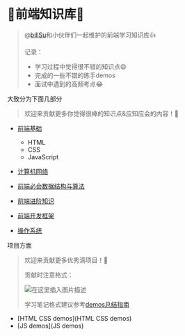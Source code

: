 # 🎨前端知识库🎨

> @[billSu](https://github.com/FangzhouSu)和小伙伴们一起维护的前端学习知识库👍
>
> 记录：
>
> - 学习过程中觉得很不错的知识点😄
> - 完成的一些不错的练手demos
> - 面试中遇到的高频考点😂

大致分为下面几部分

> 欢迎来贡献更多你觉得很棒的知识点&应知应会的内容！🎉

- [前端基础](1-前端基础)
  - HTML
  - CSS
  - JavaScript

- [计算机网络](2-计算机网络)
- [前端必会数据结构与算法](3-前端必会数据结构与算法)
- [前端进阶知识](4-前端进阶知识)
- [前端开发框架](5-前端开发框架)
- [操作系统](6-操作系统)

项目方面

> 欢迎来贡献更多优秀滴项目！🎉
>
> 贡献时注意格式：
>
> ![在这里插入图片描述](https://img-blog.csdnimg.cn/dd0372f5a9ae48f4b1ad406c588758e3.png)
>
> 学习笔记格式建议参考[demos总结指南](demos总结指南)

- [HTML CSS demos](HTML CSS demos)
- [JS demos](JS demos)
